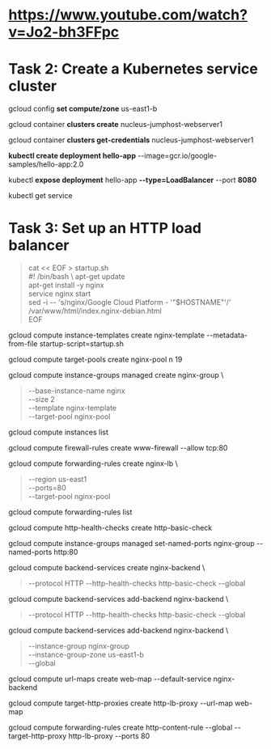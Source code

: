 # https://www.youtube.com/watch?v=Jo2-bh3FFpc

# Task 2: Create a Kubernetes service cluster

gcloud config __set compute/zone__ us-east1-b

gcloud container __clusters create__ nucleus-jumphost-webserver1

gcloud container __clusters get-credentials__ nucleus-jumphost-webserver1

__kubectl create deployment hello-app__ --image=gcr.io/google-samples/hello-app:2.0

kubectl __expose deployment__ hello-app __--type=LoadBalancer__ --port __8080__

kubectl get service

# Task 3: Set up an HTTP load balancer


>cat << EOF > startup.sh \
>#! /bin/bash \ 
>apt-get update \
>apt-get install -y nginx \
>service nginx start \
>sed -i -- 's/nginx/Google Cloud Platform - '"\$HOSTNAME"'/' /var/www/html/index.nginx-debian.html \
>EOF 

gcloud compute instance-templates create nginx-template --metadata-from-file startup-script=startup.sh

gcloud compute target-pools create nginx-pool
n
19

gcloud compute instance-groups managed create nginx-group \
> --base-instance-name nginx \
> --size 2 \
> --template nginx-template \
> --target-pool nginx-pool

gcloud compute instances list

gcloud compute firewall-rules create www-firewall --allow tcp:80

gcloud compute forwarding-rules create nginx-lb \
> --region us-east1 \
> --ports=80 \
> --target-pool nginx-pool



gcloud compute forwarding-rules list

gcloud compute http-health-checks create http-basic-check

gcloud compute instance-groups managed set-named-ports nginx-group --named-ports http:80

gcloud compute backend-services create nginx-backend \
> --protocol HTTP --http-health-checks http-basic-check --global

gcloud compute backend-services add-backend nginx-backend \
> --protocol HTTP --http-health-checks http-basic-check --global

gcloud compute backend-services add-backend nginx-backend \
> --instance-group nginx-group \
> --instance-group-zone us-east1-b \
> --global

gcloud compute url-maps create web-map --default-service nginx-backend

gcloud compute target-http-proxies create http-lb-proxy --url-map web-map

gcloud compute forwarding-rules create http-content-rule --global --target-http-proxy http-lb-proxy --ports 80
